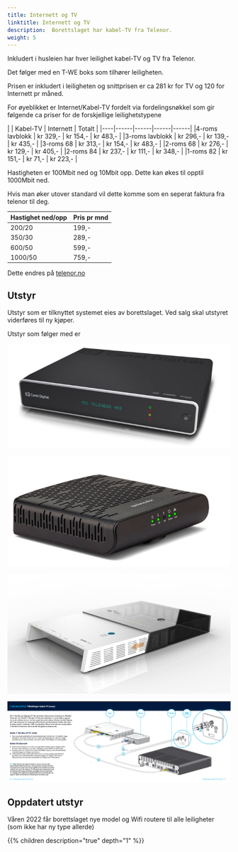 ```yaml
---
title: Internett og TV
linktitle: Internett og TV
description:  Borettslaget har kabel-TV fra Telenor.
weight: 5
---
```


Inkludert i husleien har hver leilighet kabel-TV og TV fra Telenor. 

Det følger med en T-WE boks som tilhører leiligheten. 

Prisen er inkludert i leiligheten og snittprisen er ca 281 kr for TV og 120 for Internett pr måned.

For øyeblikket er Internet/Kabel-TV fordelt via fordelingsnøkkel som gir følgende ca priser for de forskjellige leilighetstypene

|    | Kabel-TV | Internett | Totalt |
|----|------|------|------|------|
|4-roms lavblokk | kr 329,- | kr 154,- | kr 483,- |
|3-roms lavblokk | kr 296,- | kr 139,- | kr 435,- |
|3-roms 68 | kr 313,- | kr 154,- | kr 483,- |
|2-roms 68 | kr 276,- | kr 129,- | kr 405,- |
|2-roms 84 | kr 237,- | kr 111,- | kr 348,- |
|1-roms 82 | kr 151,- | kr 71,- | kr 223,- |

Hastigheten er 100Mbit ned og 10Mbit opp. Dette kan økes til opptil 1000Mbit ned.

Hvis man øker utover standard vil dette komme som en seperat faktura fra telenor til deg.

| Hastighet ned/opp | Pris pr mnd |
|--------|------------|
| 200/20 | 199,- |
| 350/30 | 289,- |
| 600/50 | 599,- |
| 1000/50 | 759,- |

Dette endres på [telenor.no](https://www.telenor.no/privat/minesider/web/)

## Utstyr

Utstyr som er tilknyttet systemet eies av borettslaget. Ved salg skal utstyret viderføres til ny kjøper. 

Utstyr som følger med er

![TV Boks](tvboks.png "TVboks")

![Modem](modem.png "Modem")

![Router](router.png "Router")

![Koblong](kobling_setra_brl.png "Dette kobles slik. (klikk bilde)")

## Oppdatert utstyr

Våren 2022 får borettslaget nye model og Wifi routere til alle leiligheter (som ikke har ny type allerde)

{{% children description="true" depth="1" %}}
